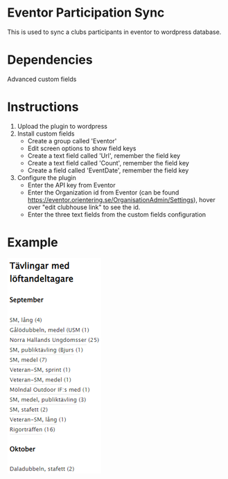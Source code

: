 # Eventor Participation Sync

This is used to sync a clubs participants in eventor to wordpress database.

# Dependencies
Advanced custom fields

# Instructions
1. Upload the plugin to wordpress
2. Install custom fields
   - Create a group called 'Eventor'
   - Edit screen options to show field keys
   - Create a text field called 'Url', remember the field key
   - Create a text field called 'Count', remember the field key
   - Create a field called 'EventDate', remember the field key
3. Configure the plugin
   - Enter the API key from Eventor
   - Enter the Organization id from Eventor (can be found https://eventor.orientering.se/OrganisationAdmin/Settings), hover over "edit clubhouse link" to see the id.
   - Enter the three text fields from the custom fields configuration
   
# Example

![Example image](https://github.com/patcor/eventor-participation-sync/blob/main/example.png?raw=true)
